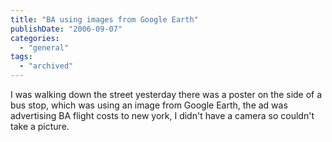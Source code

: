 ```yaml
---
title: "BA using images from Google Earth"
publishDate: "2006-09-07"
categories: 
  - "general"
tags: 
  - "archived"
---
```


I was walking down the street yesterday there was a poster on the side of a bus stop, which was using an image from Google Earth, the ad was advertising BA flight costs to new york, I didn't have a camera so couldn't take a picture.
